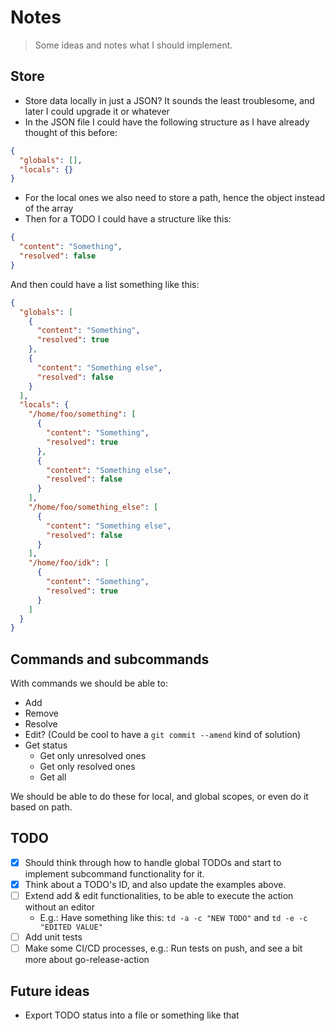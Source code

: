 # Notes

> Some ideas and notes what I should implement.

## Store

- Store data locally in just a JSON? It sounds the least troublesome, and later I could upgrade it or whatever
- In the JSON file I could have the following structure as I have already thought of this before:

```json
{
  "globals": [],
  "locals": {}
}
```

- For the local ones we also need to store a path, hence the object instead of the array
- Then for a TODO I could have a structure like this:

```json
{
  "content": "Something",
  "resolved": false
}
```

And then could have a list something like this:

```json
{
  "globals": [
    {
      "content": "Something",
      "resolved": true
    },
    {
      "content": "Something else",
      "resolved": false
    }
  ],
  "locals": {
    "/home/foo/something": [
      {
        "content": "Something",
        "resolved": true
      },
      {
        "content": "Something else",
        "resolved": false
      }
    ],
    "/home/foo/something_else": [
      {
        "content": "Something else",
        "resolved": false
      }
    ],
    "/home/foo/idk": [
      {
        "content": "Something",
        "resolved": true
      }
    ]
  }
}
```

## Commands and subcommands

With commands we should be able to:

- Add
- Remove
- Resolve
- Edit? (Could be cool to have a `git commit --amend` kind of solution)
- Get status
  - Get only unresolved ones
  - Get only resolved ones
  - Get all

We should be able to do these for local, and global scopes, or even do it based on path.

## TODO

- [x] Should think through how to handle global TODOs and start to implement subcommand functionality for it.
- [x] Think about a TODO's ID, and also update the examples above.
- [ ] Extend add & edit functionalities, to be able to execute the action without an editor
  - E.g.: Have something like this: `td -a -c "NEW TODO"` and `td -e -c "EDITED VALUE"`
- [ ] Add unit tests
- [ ] Make some CI/CD processes, e.g.: Run tests on push, and see a bit more about go-release-action

## Future ideas

- Export TODO status into a file or something like that
